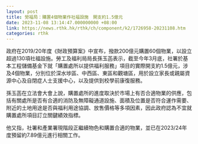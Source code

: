 ```yaml
---
layout: post
title: 勞福局：購置4個物業作社福設施　開支約1.5億元
date: 2023-11-08 13:14:47.000000000 +08:00
link: https://news.rthk.hk/rthk/ch/component/k2/1726958-20231108.htm
categories: rthk
---
```


政府在2019/20年度《財政預算案》中宣布，撥款200億元購置60個物業，以設立超過130項社福設施。勞工及福利局局長孫玉菡表示，截至今年3月底，社署於基本工程儲備基金下就「購置處所以提供福利服務」項目的實際開支約1.5億元，涉及4個物業，分別位於深水埗區、中西區、東區和觀塘區，用於設立家長或親屬資源中心及自閉症人士支援中心，以及提供到校學前康復服務。

孫玉菡在立法會大會上說，購置處所的進度取決於市場上有否合適物業的供應，包括有關處所是否有合適的消防及無障礙通道設施、面積及位置是否符合運作需要、附近的土地用途是否與福利用途協調、放售價格等多項因素，因此政府認為不宜就購置處所項目訂立關鍵績效指標。

他又指，社署和產業署現階段正繼續物色和購置合適的物業，並已在2023/24年度預留約7.89億元進行相關工作。
